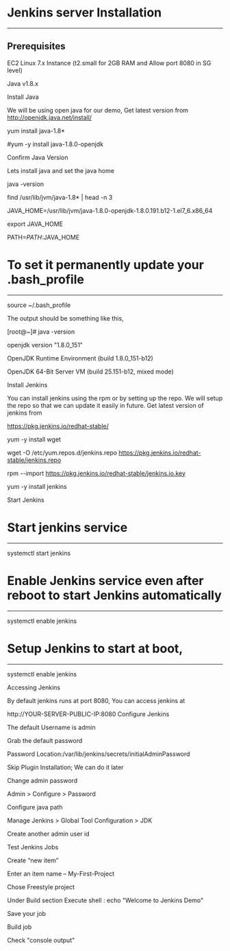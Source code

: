 # Jenkins server Installation
------------------------------
Prerequisites
-------------------
EC2 Linux 7.x Instance (t2.small for 2GB RAM and Allow port 8080 in SG level)

Java v1.8.x

Install Java

We will be using open java for our demo, Get latest version from http://openjdk.java.net/install/

yum install java-1.8*

#yum -y install java-1.8.0-openjdk

Confirm Java Version

Lets install java and set the java home

java -version

find /usr/lib/jvm/java-1.8* | head -n 3

JAVA_HOME=/usr/lib/jvm/java-1.8.0-openjdk-1.8.0.191.b12-1.el7_6.x86_64

export JAVA_HOME

PATH=$PATH:$JAVA_HOME

# To set it permanently update your .bash_profile
--------------------------------------------------
source ~/.bash_profile

The output should be something like this,

[root@~]# java -version

openjdk version "1.8.0_151"

OpenJDK Runtime Environment (build 1.8.0_151-b12)

OpenJDK 64-Bit Server VM (build 25.151-b12, mixed mode)

Install Jenkins

You can install jenkins using the rpm or by setting up the repo. We will setup the repo so that we can update it easily in future. Get latest version of jenkins from 

https://pkg.jenkins.io/redhat-stable/

yum -y install wget

wget -O /etc/yum.repos.d/jenkins.repo https://pkg.jenkins.io/redhat-stable/jenkins.repo

rpm --import https://pkg.jenkins.io/redhat-stable/jenkins.io.key

yum -y install jenkins

Start Jenkins

# Start jenkins service
---------------------------
systemctl start jenkins

# Enable Jenkins service even after reboot to start Jenkins automatically
--------------------------------------------------------------------------
systemctl enable jenkins


# Setup Jenkins to start at boot,
---------------------------------
systemctl enable jenkins

Accessing Jenkins

By default jenkins runs at port 8080, You can access jenkins at

http://YOUR-SERVER-PUBLIC-IP:8080
Configure Jenkins

The default Username is admin

Grab the default password

Password Location:/var/lib/jenkins/secrets/initialAdminPassword

Skip Plugin Installation; We can do it later

Change admin password

Admin > Configure > Password

Configure java path

Manage Jenkins > Global Tool Configuration > JDK

Create another admin user id

Test Jenkins Jobs

Create “new item”

Enter an item name – My-First-Project

Chose Freestyle project

Under Build section Execute shell : echo "Welcome to Jenkins Demo"

Save your job

Build job

Check "console output"